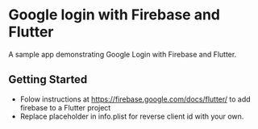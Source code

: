 # Google login with Firebase and Flutter

A sample app demonstrating Google Login with Firebase and Flutter.  

## Getting Started

- Folow instructions at https://firebase.google.com/docs/flutter/ to add firebase to a Flutter project
- Replace placeholder in info.plist for reverse client id with your own.
